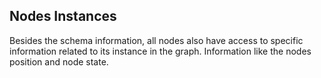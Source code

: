 ## Nodes Instances

Besides the schema information, all nodes also have access to specific information related to its
instance in the graph. Information like the nodes position and node state.
